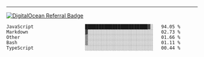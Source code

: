 ---
[![DigitalOcean Referral Badge](https://web-platforms.sfo2.digitaloceanspaces.com/WWW/Badge%203.svg)](https://www.digitalocean.com/?refcode=37fa54d82492&utm_campaign=Referral_Invite&utm_medium=Referral_Program&utm_source=badge)

<!--START_SECTION:waka-->

```text
JavaScript                   ███████████████████████▓░   94.05 %
Markdown                     ▓░░░░░░░░░░░░░░░░░░░░░░░░   02.73 %
Other                        ▒░░░░░░░░░░░░░░░░░░░░░░░░   01.66 %
Bash                         ▒░░░░░░░░░░░░░░░░░░░░░░░░   01.11 %
TypeScript                   ░░░░░░░░░░░░░░░░░░░░░░░░░   00.44 %
```

<!--END_SECTION:waka-->


[linkedin]: https://www.linkedin.com/in/mohamed-elh/

